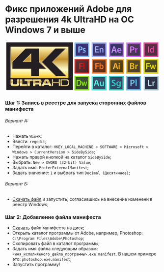 # Фикс приложений Adobe для разрешения 4k UltraHD на ОС Windows 7 и выше

![Image of Adobe apps and 4k](https://github.com/svasorcery/know-how-to/blob/master/images/adobe-4k.png)

### Шаг 1: Запись в реестре для запуска сторонних файлов манифеста

###### *Вариант А:*
- Нажать `Win+R`;
- Ввести: `regedit`;
- Перейти в каталог: `HKEY_LOCAL_MACHINE > SOFTWARE > Microsoft > Windows > CurrentVersion > SideBySide`;
- Нажать правой кнопкой на каталог `SideBySide`;
- Выбрать: `New > DWORD (32-bit) Value`;
- Задать имя: `PreferExternalManifest`;
- Задать значение: `1` и выбрать тип `Decimal (Десятичное)`;

###### *Вариант Б:*
- [Скачать файл](https://github.com/svasorcery/know-how-to/blob/master/files/adobe-4k-monitor-fix.reg) и запустить, согласившись на внесение изменени в реестр Windows;


### Шаг 2: Добавление файла манифеста

- [Скачать](https://github.com/svasorcery/know-how-to/blob/master/files/photoshop.exe.manifest) файл манифеста на диск;
- Открыть каталог программы от Adobe, например, Photoshop: `C:\Program Files\Adobe\Photoshop`;
- Скопировать файл в каталог программы;
- Задать имя файла следующим образом: `<имя_исполняемого_файла_программы>.exe.manifest`. В нашем примере это: `photoshop.exe.manifest`;
- Запустить программу!
